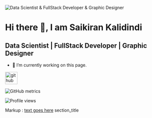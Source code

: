 ![Data Scientist & FullStack Developer & Graphic Designer](https://saikirankalidindi.github.io/mobile/Black%20Modern%20Graphic%20Designer%20LinkedIn%20Banner.png)

# Hi there 👋, I am  ****Saikiran Kalidindi****
## **Data Scientist | FullStack Developer | Graphic Designer**


- 🔭 I’m currently working on this page. 

[<img src='https://cdn.jsdelivr.net/npm/simple-icons@3.0.1/icons/github.svg' alt='github' height='40'>](https://github.com/saikirankalidindi)  

![GitHub metrics](https://metrics.lecoq.io/saikirankalidindi)  

![Profile views](https://gpvc.arturio.dev/saikirankalidindi)  


Markup : [text goes here](#section_name)
          section_title<a name="section_name"></a>    
